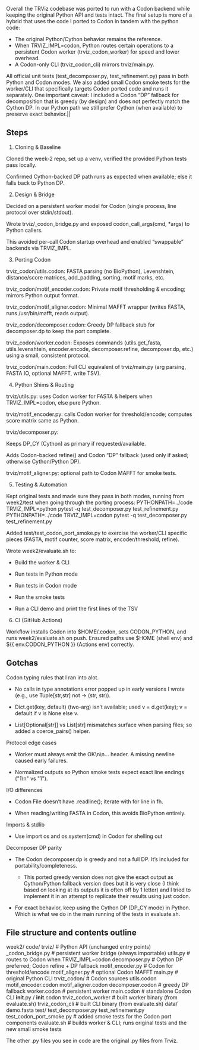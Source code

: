 Overall the TRViz codebase was ported to run with a Codon backend while keeping the original Python API and tests intact. The final setup is more of a hybrid that uses the code I ported to Codon in tandem with the python code:

- The original Python/Cython behavior remains the reference.
- When TRVIZ_IMPL=codon, Python routes certain operations to a persistent Codon worker (trviz_codon_worker) for speed and lower overhead.
- A Codon-only CLI (trviz_codon_cli) mirrors trviz/main.py.

All official unit tests (test_decomposer.py, test_refinement.py) pass in both Python and Codon modes. We also added small Codon smoke tests for the worker/CLI that specifically targets Codon ported code and runs it separately.
One important caveat: I included a Codon “DP” fallback for decomposition that is greedy (by design) and does not perfectly match the Cython DP. In our Python path we still prefer Cython (when available) to preserve exact behavior.||

Steps
-----
1) Cloning & Baseline

Cloned the week-2 repo, set up a venv, verified the provided Python tests pass locally.

Confirmed Cython-backed DP path runs as expected when available; else it falls back to Python DP.

2) Design & Bridge

Decided on a persistent worker model for Codon (single process, line protocol over stdin/stdout).

Wrote trviz/_codon_bridge.py and exposed codon_call_args(cmd, *args) to Python callers.

This avoided per-call Codon startup overhead and enabled “swappable” backends via TRVIZ_IMPL.

3) Porting Codon

trviz_codon/utils.codon:
FASTA parsing (no BioPython), Levenshtein, distance/score matrices, add_padding, sorting, motif marks, etc.

trviz_codon/motif_encoder.codon:
Private motif thresholding & encoding; mirrors Python output format.

trviz_codon/motif_aligner.codon:
Minimal MAFFT wrapper (writes FASTA, runs /usr/bin/mafft, reads output).

trviz_codon/decomposer.codon:
Greedy DP fallback stub for decomposer.dp to keep the port complete.

trviz_codon/worker.codon:
Exposes commands (utils.get_fasta, utils.levenshtein, encoder.encode, decomposer.refine, decomposer.dp, etc.) using a small, consistent protocol.

trviz_codon/main.codon:
Full CLI equivalent of trviz/main.py (arg parsing, FASTA IO, optional MAFFT, write TSV).

4) Python Shims & Routing

trviz/utils.py: uses Codon worker for FASTA & helpers when TRVIZ_IMPL=codon, else pure Python.

trviz/motif_encoder.py: calls Codon worker for threshold/encode; computes score matrix same as Python.

trviz/decomposer.py:

Keeps DP_CY (Cython) as primary if requested/available.

Adds Codon-backed refine() and Codon “DP” fallback (used only if asked; otherwise Cython/Python DP).

trviz/motif_aligner.py: optional path to Codon MAFFT for smoke tests.

5) Testing & Automation

Kept original tests and made sure they pass in both modes, running from week2/test when going through the porting process:
PYTHONPATH=../code TRVIZ_IMPL=python pytest -q test_decomposer.py test_refinement.py
PYTHONPATH=../code TRVIZ_IMPL=codon  pytest -q test_decomposer.py test_refinement.py

Added test/test_codon_port_smoke.py to exercise the worker/CLI specific pieces (FASTA, motif counter, score matrix, encoder/threshold, refine).

Wrote week2/evaluate.sh to:

- Build the worker & CLI

- Run tests in Python mode

- Run tests in Codon mode

- Run the smoke tests

- Run a CLI demo and print the first lines of the TSV

6) CI (GitHub Actions)

Workflow installs Codon into $HOME/.codon, sets CODON_PYTHON, and runs week2/evaluate.sh on push.
Ensured paths use $HOME (shell env) and ${{ env.CODON_PYTHON }} (Actions env) correctly.

Gotchas
-------

Codon typing rules that I ran into alot.

- No calls in type annotations error popped up in early versions I wrote (e.g., use Tuple[str,str] not -> (str, str)).

- Dict.get(key, default) (two-arg) isn’t available; used v = d.get(key); v = default if v is None else v.

- List[Optional[str]] vs List[str] mismatches surface when parsing files; so added a coerce_pairs() helper.

Protocol edge cases

- Worker must always emit the OK\n<count>\n... header. A missing newline caused early failures.

- Normalized outputs so Python smoke tests expect exact line endings ("1\n" vs "1").

I/O differences

- Codon File doesn’t have .readline(); iterate with for line in fh.

- When reading/writing FASTA in Codon, this avoids BioPython entirely.

Imports & stdlib

- Use import os and os.system(cmd) in Codon for shelling out 

Decomposer DP parity

- The Codon decomposer.dp is greedy and not a full DP. It’s included for portability/completeness.
  - This ported greedy version does not give the exact output as Cython/Python fallback version does but it is very close (I think based on looking at its outputs it is often off by 1 letter) and I tried to implement it in an attempt to replicate their results using just codon.

- For exact behavior, keep using the Cython DP (DP_CY mode) in Python. Which is what we do in the main running of the tests in evaluate.sh.


File structure and contents outline
-----------------------------------

week2/
  code/
    trviz/                     # Python API (unchanged entry points)
      _codon_bridge.py         # persistent worker bridge (always importable)
      utils.py                 # routes to Codon when TRVIZ_IMPL=codon
      decomposer.py            # Cython DP preferred; Codon refine + DP fallback
      motif_encoder.py         # Codon for threshold/encode
      motif_aligner.py         # optional Codon MAFFT
      main.py                  # original Python CLI
    trviz_codon/               # Codon sources
      utils.codon
      motif_encoder.codon
      motif_aligner.codon
      decomposer.codon         # greedy DP fallback
      worker.codon             # persistent worker
      main.codon               # standalone Codon CLI
      __init__.py / __init__.codon
    trviz_codon_worker         # built worker binary (from evaluate.sh)
    trviz_codon_cli            # built CLI binary (from evaluate.sh)
  data/
    demo.fasta
  test/
    test_decomposer.py
    test_refinement.py
    test_codon_port_smoke.py   # added smoke tests for the Codon port components
  evaluate.sh                  # builds worker & CLI; runs original tests and the new small smoke tests

  The other .py files you see in code are the original .py files from Trviz.
